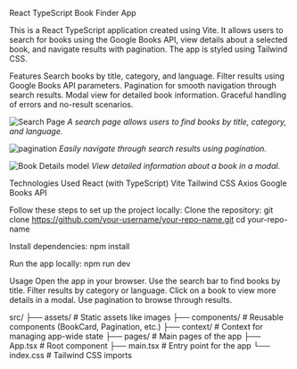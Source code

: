 React TypeScript Book Finder App

This is a React TypeScript application created using Vite. It allows users to search for books using the Google Books API, view details about a selected book, and navigate results with pagination. The app is styled using Tailwind CSS.

Features
Search books by title, category, and language.
Filter results using Google Books API parameters.
Pagination for smooth navigation through search results.
Modal view for detailed book information.
Graceful handling of errors and no-result scenarios.

![Search Page](src/assets/screenshots/screen01.png)
*A search page allows users to find books by title, category, and language.*

![pagination](src/assets/screenshots/screen2.png)
*Easily navigate through search results using pagination.*

![Book Details model](src/assets/screenshots/screen3.png)
*View detailed information about a book in a modal.*




Technologies Used
React (with TypeScript)
Vite
Tailwind CSS
Axios
Google Books API

Follow these steps to set up the project locally:
Clone the repository:
git clone https://github.com/your-username/your-repo-name.git
cd your-repo-name

Install dependencies:
npm install

Run the app locally:
npm run dev


Usage
Open the app in your browser.
Use the search bar to find books by title.
Filter results by category or language.
Click on a book to view more details in a modal.
Use pagination to browse through results.

src/
├── assets/               # Static assets like images
├── components/           # Reusable components (BookCard, Pagination, etc.)
├── context/              # Context for managing app-wide state
├── pages/                # Main pages of the app
├── App.tsx               # Root component
├── main.tsx              # Entry point for the app
└── index.css             # Tailwind CSS imports

